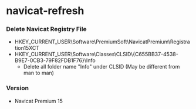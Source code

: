 # navicat-refresh

### Delete Navicat Registry File
- HKEY_CURRENT_USER\Software\PremiumSoft\NavicatPremium\Registration15XCT
- HKEY_CURRENT_USER\Software\Classes\CLSID\\{C655BB37-4538-B9E7-0CB3-79F82FDB1F76}\Info
    - Delete all folder name "Info" under CLSID (May be different from man to man)
### Version
- Navicat Premium 15
